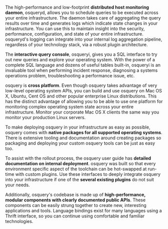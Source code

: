 The high-performance and low-footprint **distributed host monitoring daemon**, osqueryd, allows you to schedule queries to be executed across your entire infrastructure. The daemon takes care of aggregating the query results over time and generates logs which indicate state changes in your infrastructure. You can use this to maintain insight into the security, performance, configuration, and state of your entire infrastructure. osqueryd's logging can integrate into your internal log aggregation pipeline, regardless of your technology stack, via a robust plugin architecture.

The **interactive query console**, osqueryi, gives you a SQL interface to try out new queries and explore your operating system. With the power of a complete SQL language and dozens of useful tables built-in, osqueryi is an invaluable tool when performing incident response, diagnosing a systems operations problem, troubleshooting a performance issue, etc.

osquery is **cross platform**. Even though osquery takes advantage of very low-level operating system APIs, you can build and use osquery on Mac OS X, Ubuntu, Cent OS and other popular enterprise Linux distributions. This has the distinct advantage of allowing you to be able to use one platform for monitoring complex operating system state across your entire infrastructure. Monitor your corporate Mac OS X clients the same way you monitor your production Linux servers.

To make deploying osquery in your infrastructure as easy as possible, osquery comes with **native packages for all supported operating systems**. There is extensive tooling and documentation around creating packages so packaging and deploying your custom osquery tools can be just as easy too.

To assist with the rollout process, the osquery user guide has **detailed documentation on internal deployment**. osquery was built so that every environment specific aspect of the toolchain can be hot-swapped at run-time with custom plugins. Use these interfaces to deeply integrate osquery into your infrastructure if one of the **several existing plugins** do not suit your needs.

Additionally, osquery's codebase is made up of **high-performance, modular components with clearly documented public APIs**. These components can be easily strung together to create new, interesting applications and tools. Language bindings exist for many languages using a Thrift interface, so you can continue using comfortable and familiar technologies.
